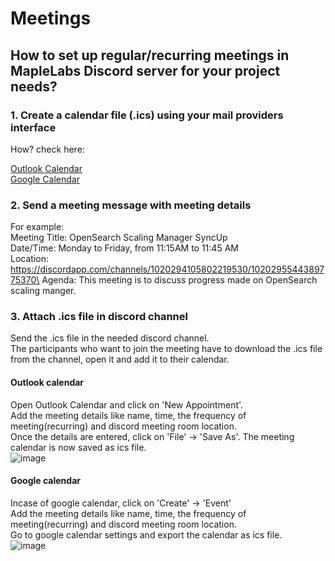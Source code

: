 # Meetings

## How to set up regular/recurring meetings in MapleLabs Discord server for your project needs?

### 1. Create a calendar file (.ics) using your mail providers interface 
How? check here:

[Outlook Calendar](#outlook-calendar)\
[Google Calendar](#google-calendar)

### 2. Send a meeting message with meeting details
For example:\
Meeting Title: OpenSearch Scaling Manager SyncUp\
Date/Time: Monday to Friday, from 11:15AM to 11:45 AM\
Location: https://discordapp.com/channels/1020294105802219530/1020295544389775370\
Agenda: This meeting is to discuss progress made on OpenSearch scaling manger.

### 3. Attach .ics file in discord channel
Send the .ics file in the needed discord channel.\
The participants who want to join the meeting have to download the .ics file from the channel, open it and add it to their calendar.

#### Outlook calendar
Open Outlook Calendar and click on 'New Appointment'.\
Add the meeting details like name, time, the frequency of meeting(recurring) and discord meeting room location.\
Once the details are entered, click on 'File' -> 'Save As'. The meeting calendar is now saved as ics file.\
![image](https://user-images.githubusercontent.com/115705891/199919954-d063a4d6-2f0f-4824-9cfa-5cd2c57d5a86.png)

#### Google calendar
Incase of google calendar, click on 'Create' -> 'Event'\
Add the meeting details like name, time, the frequency of meeting(recurring) and discord meeting room location.\
Go to google calendar settings and export the calendar as ics file.\
![image](https://user-images.githubusercontent.com/115705891/199966203-e7716323-8dfb-4f66-94cf-daa1ae58f265.png)

